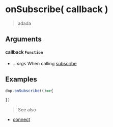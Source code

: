 # onSubscribe( callback )

> adada

## Arguments

#### callback `Function`
- *...args* When calling [subscribe]()


## Examples
```js
dop.onSubscribe(()=>{

})
```


> See also
- [connect](../javascript/connect)